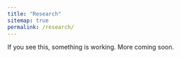 ```yaml
---
title: "Research"
sitemap: true
permalink: /research/
---
```


If you see this, something is working. 
More coming soon.
